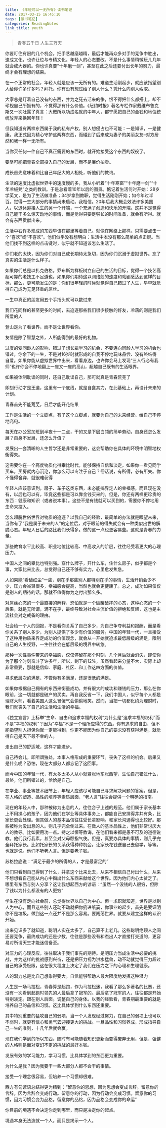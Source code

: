 ```yaml
---
title: 《年轻可以一无所有》读书笔记
date: 2017-03-15 16:45:10
tags: [读书笔记]
categories: ReadingNotes
link_title: youth
---
```

> 青春五千日 人生三万天

<!-- more -->

你要盯住有限的几个机会，把手艺越磨越精，最后才能再众多对手的竞争中胜出，速成文化，也许让位与专精文化。年轻人的心态要改。不是什么事情稍微玩儿几年就会成大器的。你也许真要“十年磨一剑”，甚至在此之后还要付出长年的努力，最终才会有理想的结果。

在一个正常的社会，年轻人就是应该一无所有的。难道生活刚起步，就应该指望别人给你许多许多吗？拜托，你有没有想过给了别人什么？凭什么向别人索取。

大家总是盯着自己没有的东西，并为之死去活来的争，恨不得把什么都搭上，却不珍视自己所拥有的，不觉得那有什么价值。《纽约时报》著名专栏作家戴维布鲁克斯又一次吐露了真言：大概所以功成名就的中年人，都宁愿把自己的金钱和地位统统放弃来换回年轻！

但我知道有两样东西属于我的私有产权，别人想侵占也不可能：一是知识，一是健康。我正式因为精心守护这两样东西，而碰到了后来成为妻子的美丽女友–对方居然和我一样一无所有。

当你买任何一件自己不真正需要的东西时，就开始接受这个东西的奴役了。

要尽可能把青春全部投入自己的发展，而不是廉价拍卖。

成长首先意味着和比自己年纪大的人相处，听他们的教诲。

生活的速度比虚拟世界中的速度慢的多，我从小听着“十年寒窗”“十年磨一剑”“十年冷板凳”之类的教训。于是总看着10年以后的图景。惦记着生活何时开始：28岁学英文，是为了生活做准备；34岁拿到教职，觉得生活刚刚开始；如今年过半百。觉得一生大部分的事情尚未启动。我相信。20年后我大概会效法许多美国人，以退休迎接人生的另一个开端，一个充满了创造和快乐的开端。这并不是觉得自己能干多么惊天动地的事情，而是觉得只要足够长的时间准备，就会有所得。就会有东西贡献出来。

生活中右许多现成的东西早该在那里等着自己。就像在网络上那样。只需要点击一个“喜欢”或“不喜欢”。他们似乎没有想明白：生活中本没有那么简单的点击键。当他们找不到这样的点击键时，似乎就不知道该怎么生活了。

你们老的太快，因为你们对自己成长期待太急切，因为你们沉溺于虚拟世界。忘了真实的生活是什么样子。

如果你们总是以扎克伯格，乔布斯为样板树立自己的生活的目标，觉得一个技艺高超可靠的老技工不足道也，如果你们期待这以网络般的速度和戏剧感达到这样的目标，那么，更可能发生的是：你们很年轻的时候就觉得自己错过了人生，早早就觉得自己成为无足轻重的屌丝。


一生中真正的朋友用五个手指头就可以数过来

我们花同样的甚至更多的时间，去追逐那些我们很少接触的好友，冷落的则是我们所爱的人

登山是为了看世界，而不是让世界看你。

友情是除了智慧之外，人所能得到的最好的礼物。

过度的受同龄人的影响，错过了想长辈学习的机会，不要连向同龄人学习的机会也错过，你余下的一生，不是对16岁时就形成的自我不停地玩味品尝、没有终结得自爱。如果你能从虚拟世界中出来，看看身边，也许你会马上发现“三人行必有我师”也许你会不停地翻上一座又一座的高山，超越自己既有的生活眼界。

如果被体制耽误的同时，还自己耽误自己，那可就真是青春荒芜了

即刻行动才是王道，这里有一个底线，就是自食其力，在此基础上，再设计未来的计划。

青春首先不能荒芜，日后才能开花结果

工作是生活的一个立脚点，有了这个立脚点，就要为自己的未来经营。给自己不停地充电。

每天在办公室加班到半夜十一二点，干的又是下层白领的简单劳动，自身还怎么发展？自身不发展，还怎么升值？

发展出一套清晰的人生哲学还是非常重要的，这会帮助你在具体的环境中明智地权衡得失。

这需要你在一个高度物质化得攀比时代，能够保持自信和淡定。如果你一看见同学买车，买房就内心沉沦，你怎么可以专注于自己？俗话说，有所得，必有所失。你不懂得舍弃，就很难获得

年轻人应该意识到，房子、车子这类东西，未必能搞界定人的幸福感，而且现在没有，以后也可以有，毕竟这些都是可以靠金钱买来的。但是，你还有两样更珍贵的东西：健康和知识（或者说本事）。这些不是有钱就可以买到的，需要你不停地用生命来投入。

怎么超脱世俗世界对物质的追逐？以我自己的经验，最简单的办法就是眼望未来，当你有了“我是属于未来的人”的定位后，对于眼前的得失就会有一种类似出世的解脱心态。年轻人日后的路比我们长得多。做的这一点也更容易些。这就是青春的力量。

那些教育水平比较高、职业地位比较高、中高收入的阶层，往往经受着更大的心理压力。

中国人之间的攀比也特别强。穿什么牌子，开什么车，住什么房子，似乎都是个事，大家比来比去，总觉得自己还不够有实力，心里愈发焦急。

人如果能“看破红尘”一些，别在乎那些别人都特别在乎的事情，生活开销会少不少，压力会减轻很多，幸福感会提高，当然也就会更健康了。总之，成功如果仅仅是别人的期待的话，那就不值得你为之付出那么多。

对屌丝心态的一个最直接的解释，恐怕就是一个破罐破摔的心态，这种心态的一个后果，就是无所谓，满不在乎，最终导致对社会主流价值的拒绝和反叛，这也是主流社会对之戒备的理由。

社会给一个人的回报，不是看你关系了自己多少，为自己争夺利益和报酬，而是看你关系了别人多少，为别人提供了多少有价值的服务。中国的年轻一代，一旦接受了这种用物质来界定成功的价值观念，就会从一开始就追求最低层级的满足，限制自己的人生视野，一生往往会在低层级的境界中转悠。

那种一次性事件带来的幸福感，仅仅停留在那个时刻，几个月后就会消失，即使你为了那个时刻奋斗了许多年，所以，剩下的12%，虽然看起来分量不大，实际上却非常重要，那就是信仰、家庭、社区、和工作这四方面的价值。

寻求低层次的满足、不管你有多满足，还是很低的满足。

如果你根据自己拥有的东西来衡量成功，并有很大的成功和赚钱的压力，那么在你眼前，这一切就都是破产的买卖。再自我反省一下，我们中国人，似乎每个人都是理财大师，看着美国人这么冒傻气会偷偷地笑。然而，当把一切都化约为理财时，我们就丧失了自己的生活和生活的幸福。

《独立宣言》上标举“生命、自由和追求幸福的权利”为什么是“追求幸福的权利”而不是“幸福的权利”？因为“幸福”不是一个理所应得的东西。你有追求的自由，但不能指望别人担保你就一定能得到，你更不能因为你自己的要求没有获得满足，就觉得自己是天下最不幸的人。

走出自己的舒适域，这样才能进步。

自己待会儿，即所谓独处，本事人格形成的重要环节。丧失了这样的机会。后果又是什么呢？恐怕，现在大部分人都忘记了这回事。

而今中国的年轻一代，有太多太多人从小就紧张地东张西望，生怕自己错过什么，最终，他们所错过的，恰恰是自己。

在学业、事业等技术细节上，年轻人应该尽可能自己寻求解决问题的答案，但是，在人格的塑造、品性的培养等素质层面，“老人言”往往会提供一个明确的指南。

现在的年轻人中，那种被称为出息的人，往往合乎上述的规范。他们属于家长基本上不用操心的孩子，因为他们在学业等具体事务上，都能自己安排得井井有条，比家长更会处理。但其做人的基本品信往往受长辈影响。和家长沟通得也比较好。那些被称为没出息的人。则几乎完全倒过来。在做人的基本品性上，他们非常讨厌大人的教导。比如要用功一点。持之以恒等教诲，在他们看来都是愚不可及的道德说教。他们我行我素，甚至会对父母颐指气使。但是，真要办具体的事情，则几乎完全拜托家长。比如托家长的关系获得种种机会，让家长花钱送自己去留学，等等。也就是说。他们不听老人言。但是要老子钱。

苏格拉底说：“满足于最少的所得的人，才是最富足的”

他们只看到自己得到了什么，并拿这个比来比去，从来不相信自己付出什么，从来不想想看自己能从内心中掏出什么东西来献给这个世界。因为他们内心太贫乏了。哪里有东西与别人分享？这让我想起西方的谚语：“虽然一个没钱的人很穷，但除了钱以为什么都没有的人更穷”

学生在没有走向社会前，总觉得世界以自己为中心。但一求职就知道，世界是以别人为中心，而且这些别人还动不动就把你扔进纸篓，你事业的起步，首先是要证明你不是垃圾。做到这一点还并不是那么容易。要闯荡世界。就要从建立这样的认识开始。

出来见识多了就知道，聪明人实在太多了，自己算不上老几。这些聪明绝顶人之间还要竞争，最终成功的还是少数，往往是那些没有和杰出人才直接打交道的，更容易对所谓天生才能迷信备至。

对压力的心理反应，往往取决于我们事先的期待。是吧压力当成生活中必要的挑战，并为这样的挑战感到兴奋，还是把压力视为洪水猛兽，动不动就觉得压力超过自己的承受极限，这在很大程度上决定了我们在压力之下的心理和生理健康。

人的潜力总是比自己想象得要大。自信能够帮助人最大限度地发挥这种潜力

人生是一场马拉松，青春算是起跑，作为马拉松迷，我看了那么多著名的比赛，还没有一次看到起跑时领先的人最后拿了冠军的。最后拿了冠军的人，往往都是开始特别淡定。跟在别人后面。调整自己的身体。以我的经验看，青春期最重要的就是培养自己的品信和习惯。这比具体学到什么东西还重要。

其中特别重要的猛攻自己的弱项，当一个人发现经过努力，在自己的弱项上也可以不弱时，就更有信心和勇气去迎接更大的挑战。一旦品性和习惯养成，形成指导自己一生的准则，十几年后就会赢。

现在我们学到的所以东西，随时有可能随着知识更新而变得废弃无用，但是，强健的人格则是面对变幻不定的挑战的最好本钱。

发展有效的学习能力，学习习惯，比具体学到的东西更为重要。

为什么是我？因为我要干一些大部分人都不会干的事情。

接受一个理念很容易，但培养一个习惯却很难。

西方有句谚语总结得更为精到：“留意你的思想，因为思想会变成言辞。留意你的言辞，因为言辞会变成行动。留意你的行动，因为行动会变成习惯。留意你的习惯，因为习惯会变为品格，留意你的品格，因为品格会变成你的命运”

你目前的境遇不会决定你走到哪里，而只是决定你的起点。

境遇本身无法造就一个人，而只是揭示一个人。
